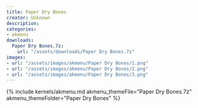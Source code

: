```yaml
---
title: Paper Dry Bones
creator: Unknown
description: 
categories:
- akmenu
downloads:
  Paper Dry Bones.7z:
    url: "/assets/downloads/Paper Dry Bones.7z"
images:
- url: "/assets/images/akmenu/Paper Dry Bones/1.png"
- url: "/assets/images/akmenu/Paper Dry Bones/2.png"
- url: "/assets/images/akmenu/Paper Dry Bones/3.png"
---
```


{% include kernels/akmenu.md akmenu_themeFile="Paper Dry Bones.7z" akmenu_themeFolder="Paper Dry Bones" %}
